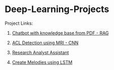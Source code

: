# Deep-Learning-Projects

Project Links:
1. [Chatbot with knowledge base from PDF - RAG](https://github.com/hammaadrizwan/ChatPDF)

2. [ACL Detection using MRI - CNN](https://github.com/hammaadrizwan/ACL-Tear-Detection-Using-MRI)

3. [Research Analyst Assistant](https://github.com/hammaadrizwan/Research-Analyst-Assistant)

4. [Create Melodies using LSTM](https://github.com/hammaadrizwan/Generative-AI-Create-Melodies-using-LSTM)
